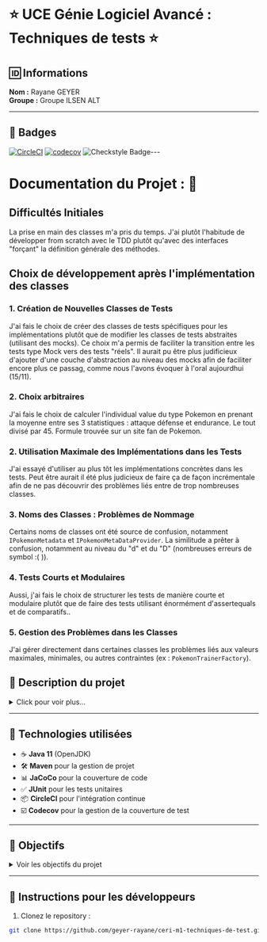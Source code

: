 # :star: **UCE Génie Logiciel Avancé : Techniques de tests** :star:

## :id: Informations

**Nom :** Rayane GEYER  
**Groupe :** Groupe ILSEN ALT

---

## :bookmark_tabs: Badges

[![CircleCI](https://dl.circleci.com/status-badge/img/gh/geyer-rayane/ceri-m1-techniques-de-test/tree/master.svg?style=svg)](https://dl.circleci.com/status-badge/redirect/gh/geyer-rayane/ceri-m1-techniques-de-test/tree/master)
[![codecov](https://codecov.io/github/geyer-rayane/ceri-m1-techniques-de-test/graph/badge.svg?token=SMJIHS7Y8H)](https://codecov.io/github/geyer-rayane/ceri-m1-techniques-de-test)
![Checkstyle Badge](https://img.shields.io/badge/Checkstyle-passed-brightgreen.svg)---

# Documentation du Projet : :book: 

## Difficultés Initiales

La prise en main des classes m'a pris du temps. J'ai plutôt l'habitude de développer from scratch avec le TDD plutôt qu'avec des interfaces "forçant" la définition générale des méthodes.

## Choix de développement après l'implémentation des classes

### 1. Création de Nouvelles Classes de Tests

J'ai fais le choix de créer des classes de tests spécifiques pour les implémentations plutôt que de modifier les classes de tests abstraites (utilisant des mocks). Ce choix m'a permis de faciliter la transition entre les tests type Mock vers des tests "réels". Il aurait pu être plus judificieux d'ajouter d'une couche d'abstraction au niveau des mocks afin de faciliter encore plus ce passag, comme nous l'avons évoquer à l'oral aujourdhui (15/11). 

### 2. Choix arbitraires

J'ai fais le choix de calculer l'individual value du type Pokemon en prenant la moyenne entre ses 3 statistiques : attaque défense et endurance. Le tout divisé par 45. Formule trouvée sur un site fan de Pokemon. 

### 2. Utilisation Maximale des Implémentations dans les Tests

J'ai essayé d'utiliser au plus tôt les implémentations concrètes dans les tests. Peut être aurait il été plus judicieux de faire ça de façon incrémentale afin de ne pas découvrir des problèmes liés entre de trop nombreuses classes.

### 3. Noms des Classes : Problèmes de Nommage

Certains noms de classes ont été source de confusion, notamment `IPokemonMetadata` et `IPokemonMetaDataProvider`. La similitude a prêter à confusion, notamment au niveau du "d" et du "D" (nombreuses erreurs de symbol :( )).

### 4. Tests Courts et Modulaires

Aussi, j'ai fais le choix de structurer les tests de manière courte et modulaire plutôt que de faire des tests utilisant énormément d'assertequals et de comparatifs..

### 5. Gestion des Problèmes dans les Classes

J'ai gérer directement dans certaines classes les problèmes liés aux valeurs maximales, minimales, ou autres contraintes (ex : `PokemonTrainerFactory`).

## :eyes: Description du projet

<details>
  <summary>Click pour voir plus...</summary>

  To be continued...

  Ce projet concerne l'apprentissage et l'application des **techniques de tests** dans un environnement **Java**, avec l'intégration de tests automatisés, la couverture de code, et l'analyse de la qualité via des outils comme **CircleCI** et **Codecov**.

</details>

--- 

## :rocket: Technologies utilisées

- :coffee: **Java 11** (OpenJDK)
- :hammer_and_wrench: **Maven** pour la gestion de projet
- :bar_chart: **JaCoCo** pour la couverture de code
- :white_check_mark: **JUnit** pour les tests unitaires
- :package: **CircleCI** pour l'intégration continue
- :ballot_box_with_check: **Codecov** pour la gestion de la couverture de test

---

## :muscle: Objectifs

<details>
  <summary>Voir les objectifs du projet</summary>

  - :pencil: Mettre en place une pipeline CI/CD avec CircleCI.
  - :test_tube: Intégrer des tests unitaires et générer un rapport de couverture avec JaCoCo.
  - :bar_chart: Visualiser la couverture de test sur **Codecov**.
  - :star2: Assurer la qualité du code avec des outils d'analyse automatique.

</details>

---

## :wrench: Instructions pour les développeurs

1. Clonez le repository :

```bash
git clone https://github.com/geyer-rayane/ceri-m1-techniques-de-test.git






